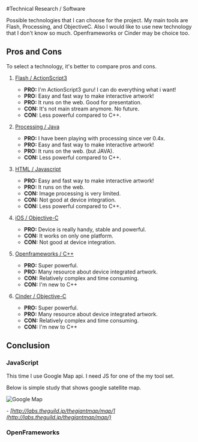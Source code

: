 #Technical Research / Software

Possible technologies that I can choose for the project. My main tools are Flash, Processing, and ObjectiveC. Also I would like to use new technology that I don't know so much. Openframeworks or Cinder may be choice too.



## Pros and Cons

To select a technology, it's better to compare pros and cons.

1. [Flash / ActionScript3]()
	- **PRO:** I'm ActionScript3 guru! I can do everything what i want!
	- **PRO:** Easy and fast way to make interactive artwork!
	- **PRO:** It runs on the web. Good for presentation.
	- **CON:** It's not main stream anymore. No future.
	- **CON:** Less powerful compared to C++.
	
2. [Processing / Java]()
	- **PRO:** I have been playing with processing since ver 0.4x.
	- **PRO:** Easy and fast way to make interactive artwork!
	- **PRO:** It runs on the web. (but JAVA).
	- **CON:** Less powerful compared to C++.
	
3. [HTML / Javascript]()
	- **PRO:** Easy and fast way to make interactive artwork!
	- **PRO:** It runs on the web.
	- **CON:** Image processing is very limited.
	- **CON:** Not good at device integration.
	- **CON:** Less powerful compared to C++.
	
4. [iOS / Objective-C]()
	- **PRO:** Device is really handy, stable and powerful.
	- **CON:** It works on only one platform.
	- **CON:** Not good at device integration.
	
5. [Openframeworks / C++]()
	- **PRO:** Super powerful.
	- **PRO:** Many resource about device integrated artwork.
	- **CON:** Relatively complex and time consuming.
	- **CON:** I'm new to C++
	
6. [Cinder / Objective-C]()
	- **PRO:** Super powerful.
	- **PRO:** Many resource about device integrated artwork.
	- **CON:** Relatively complex and time consuming.
	- **CON:** I'm new to C++
	

## Conclusion

### JavaScript

This time I use Google Map api. I need JS for one of the my tool set.

Below is simple study that shows google satellite map.



![Google Map](http://labs.theguild.jp/thegiantmap/map/)

*- [http://labs.theguild.jp/thegiantmap/map/](http://labs.theguild.jp/thegiantmap/map/)*


### OpenFrameworks




